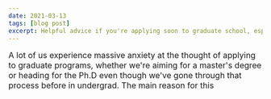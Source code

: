 ```yaml
---
date: 2021-03-13
tags: [blog post]
excerpt: Helpful advice if you're applying soon to graduate school, especially in engineering!
---
```



<p style="font-size:16px">A lot of us experience massive anxiety at the thought of applying to graduate programs, whether we're aiming for a master's degree or heading for the Ph.D even though we've gone through that process before in undergrad. The main reason for this
</p>

